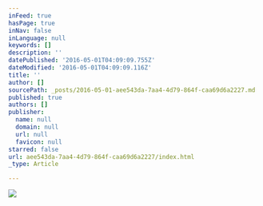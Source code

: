 ```yaml
---
inFeed: true
hasPage: true
inNav: false
inLanguage: null
keywords: []
description: ''
datePublished: '2016-05-01T04:09:09.755Z'
dateModified: '2016-05-01T04:09:09.116Z'
title: ''
author: []
sourcePath: _posts/2016-05-01-aee543da-7aa4-4d79-864f-caa69d6a2227.md
published: true
authors: []
publisher:
  name: null
  domain: null
  url: null
  favicon: null
starred: false
url: aee543da-7aa4-4d79-864f-caa69d6a2227/index.html
_type: Article

---
```

![](https://the-grid-user-content.s3-us-west-2.amazonaws.com/26f54245-ead0-4a05-9e71-c1d4ee683455.jpg)
